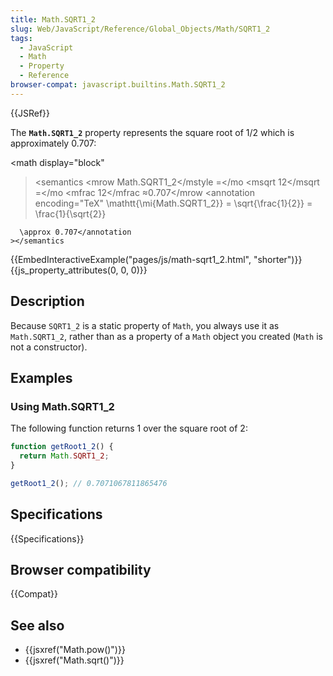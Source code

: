 ```yaml
---
title: Math.SQRT1_2
slug: Web/JavaScript/Reference/Global_Objects/Math/SQRT1_2
tags:
  - JavaScript
  - Math
  - Property
  - Reference
browser-compat: javascript.builtins.Math.SQRT1_2
---
```

{{JSRef}}

The **`Math.SQRT1_2`** property represents the square root of 1/2 which is
approximately 0.707:

<math display="block"

> <semantics <mrow <mstyle mathvariant="monospace"><mi>Math.SQRT1_2</mi></mstyle
> <mo>=</mo <msqrt <mfrac><mn>1</mn><mn>2</mn></mfrac></msqrt <mo>=</mo <mfrac
> <mn>1</mn><msqrt><mn>2</mn></msqrt></mfrac <mo>≈</mo><mn>0.707</mn></mrow
> <annotation encoding="TeX" \mathtt{\mi{Math.SQRT1_2}} = \sqrt{\frac{1}{2}} =
> \frac{1}{\sqrt{2}}

      \approx 0.707</annotation
    ></semantics

> </math>

{{EmbedInteractiveExample("pages/js/math-sqrt1_2.html", "shorter")}}{{js_property_attributes(0, 0, 0)}}

## Description

Because `SQRT1_2` is a static property of `Math`, you always use it as
`Math.SQRT1_2`, rather than as a property of a `Math` object you created (`Math`
is not a constructor).

## Examples

### Using Math.SQRT1_2

The following function returns 1 over the square root of 2:

```js
function getRoot1_2() {
  return Math.SQRT1_2;
}

getRoot1_2(); // 0.7071067811865476
```

## Specifications

{{Specifications}}

## Browser compatibility

{{Compat}}

## See also

- {{jsxref("Math.pow()")}}
- {{jsxref("Math.sqrt()")}}
